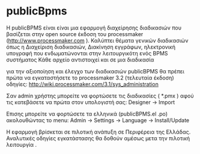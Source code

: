# publicBpms

Η publicBPMS είναι είναι μια εφαρμογή διαχείρησης διαδικασιών που βασίζεται στην open source έκδοση  του processmaker (http://www.processmaker.com ).
Καλύπτει θέματα γενικών διαδικασιών όπως η Διαχείριση διαδικασιών, Διακίνηση εγγράφων, ηλεκτρονική υπογραφή που ενδωματώνονται στην λειτουργικότη ενός BPMS συστήματος
Κάθε αρχείο αντιστοιχεί  και σε μια διαδικασία

για την αξιοποίηση και έλεγχο των διαδικασιών publicBPMS θα πρέπει πρώτα να εγκαταστήσετε το processmaker 3.2 (τελευταία έκδοση)
οδηγίες: http://wiki.processmaker.com/3.1/sys_administration 

Σαν admin χρήστης μπορείτε να φορτώσετε τις διαδικασίες ( *.pmx ) αφού τις κατεβάσετε να πρώτα στον υπολογιστή σας:
Designer -> Import

Επισης μπορείτε να φορτώσετε τα ελληνικά (publicBPMS.el .po) ακολουθώντας το menu:
Admin -> Settings -> Language -> Install/Update

Η εφαρμογή βρίσκεται σε πιλοτική ανάπυξη σε Περιφέρεια της Ελλάδας. Αναλυτικές οδηγίες εγκατάστασης θα δοθούν αμέσως μετα την πιλοτική λειτουργία .
